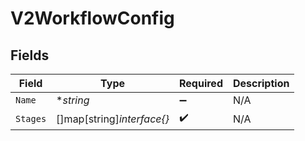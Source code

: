 # V2WorkflowConfig


## Fields

| Field                      | Type                       | Required                   | Description                |
| -------------------------- | -------------------------- | -------------------------- | -------------------------- |
| `Name`                     | **string*                  | :heavy_minus_sign:         | N/A                        |
| `Stages`                   | []map[string]*interface{}* | :heavy_check_mark:         | N/A                        |